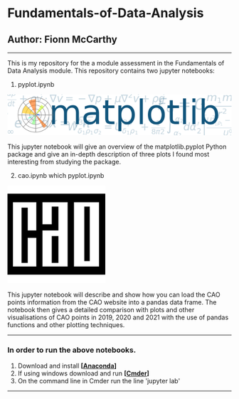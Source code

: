 # Fundamentals-of-Data-Analysis
## Author: Fionn McCarthy
---
This is my repository for the a module assessment in the Fundamentals of Data Analysis module. This repository contains two jupyter notebooks: 


1. pyplot.ipynb 

![xplotoutput](matplotlib_image.png)


This jupyter notebook will give an overview of the matplotlib.pyplot Python package and give an in-depth description of three plots I found most interesting from studying the package. 


2. cao.ipynb which pyplot.ipynb 

![xplotoutput](CAO_image.png)

This jupyter notebook will describe and show how you can load the CAO points information from the CAO website into a pandas data frame. The notebook then gives a detailed comparison with plots and other visualisations of CAO points in 2019, 2020 and 2021 with the use of pandas functions and other plotting techniques. 

---
### In order to run the above notebooks.
1. Download and install **[[Anaconda](https://www.anaconda.com/products/individual)]**  
2. If using windows download and run **[[Cmder](https://cmder.net/)]** 
3. On the command line in Cmder run the line 'jupyter lab' 
---
